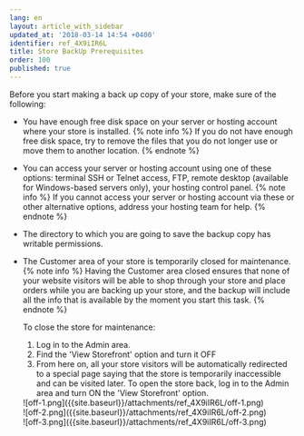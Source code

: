 ```yaml
---
lang: en
layout: article_with_sidebar
updated_at: '2018-03-14 14:54 +0400'
identifier: ref_4X9iIR6L
title: Store BackUp Prerequisites
order: 100
published: true
---
```

Before you start making a back up copy of your store, make sure of the following:

* You have enough free disk space on your server or hosting account where your store is installed.
  {% note info %}
  If you do not have enough free disk space, try to remove the files that you do not longer use or move them to another location.
  {% endnote %}

* You can access your server or hosting account using one of these options: terminal SSH or Telnet access, FTP, remote desktop (available for Windows-based servers only), your hosting control panel.
  {% note info %}
  If you cannot access your server or hosting account via these or other alternative options, address your hosting team for help.
  {% endnote %}

* The directory to which you are going to save the backup copy has writable permissions.

* The Customer area of your store is temporarily closed for maintenance.
  {% note info %}
  Having the Customer area closed ensures that none of your website visitors will be able to shop through your store and place orders while you are backing up your store, and the backup will include all the info that is available by the moment you start this task.
  {% endnote %}
  
  To close the store for maintenance:
  1. Log in to the Admin area.
  2. Find the 'View Storefront' option and turn it OFF
  3. From here on, all your store visitors will be automatically redirected to a special page saying that the store is temporarily inaccessible and can be visited later. To open the store back, log in to the Admin area and turn ON the 'View Storefront' option.
  
  <div class="ui stackable three column grid">
  <div class="column" markdown="span">![off-1.png]({{site.baseurl}}/attachments/ref_4X9iIR6L/off-1.png)</div>
  <div class="column" markdown="span">![off-2.png]({{site.baseurl}}/attachments/ref_4X9iIR6L/off-2.png)</div>
  <div class="column" markdown="span">![off-3.png]({{site.baseurl}}/attachments/ref_4X9iIR6L/off-3.png)</div>
  </div>
